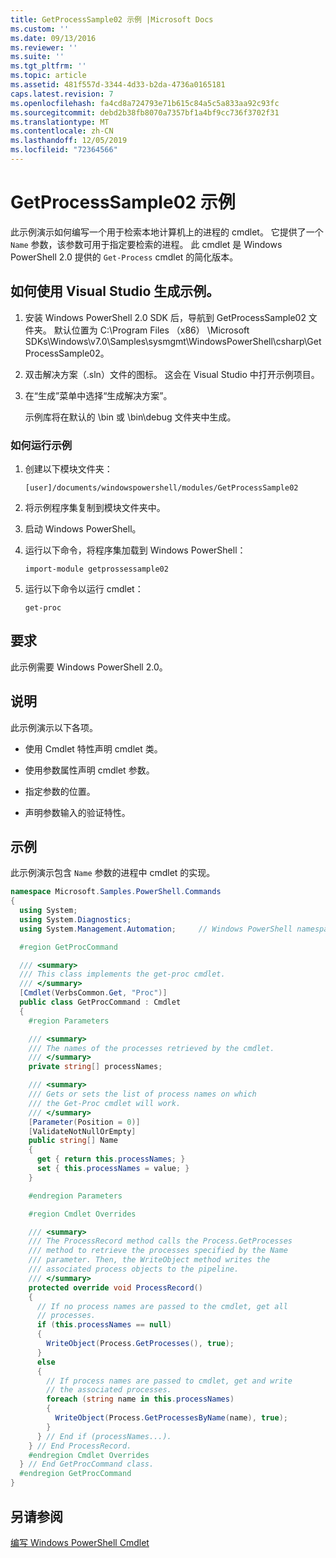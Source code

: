 ```yaml
---
title: GetProcessSample02 示例 |Microsoft Docs
ms.custom: ''
ms.date: 09/13/2016
ms.reviewer: ''
ms.suite: ''
ms.tgt_pltfrm: ''
ms.topic: article
ms.assetid: 481f557d-3344-4d33-b2da-4736a0165181
caps.latest.revision: 7
ms.openlocfilehash: fa4cd8a724793e71b615c84a5c5a833aa92c93fc
ms.sourcegitcommit: debd2b38fb8070a7357bf1a4bf9cc736f3702f31
ms.translationtype: MT
ms.contentlocale: zh-CN
ms.lasthandoff: 12/05/2019
ms.locfileid: "72364566"
---
```

# <a name="getprocesssample02-sample"></a>GetProcessSample02 示例

此示例演示如何编写一个用于检索本地计算机上的进程的 cmdlet。 它提供了一个 `Name` 参数，该参数可用于指定要检索的进程。 此 cmdlet 是 Windows PowerShell 2.0 提供的 `Get-Process` cmdlet 的简化版本。

## <a name="how-to-build-the-sample-using-visual-studio"></a>如何使用 Visual Studio 生成示例。

1. 安装 Windows PowerShell 2.0 SDK 后，导航到 GetProcessSample02 文件夹。 默认位置为 C:\Program Files （x86） \Microsoft SDKs\Windows\v7.0\Samples\sysmgmt\WindowsPowerShell\csharp\GetProcessSample02。

2. 双击解决方案（.sln）文件的图标。 这会在 Visual Studio 中打开示例项目。

3. 在“生成”菜单中选择“生成解决方案”。

    示例库将在默认的 \bin 或 \bin\debug 文件夹中生成。

### <a name="how-to-run-the-sample"></a>如何运行示例

1. 创建以下模块文件夹：

    `[user]/documents/windowspowershell/modules/GetProcessSample02`

2. 将示例程序集复制到模块文件夹中。

3. 启动 Windows PowerShell。

4. 运行以下命令，将程序集加载到 Windows PowerShell：

    `import-module getprossessample02`

5. 运行以下命令以运行 cmdlet：

    `get-proc`

## <a name="requirements"></a>要求

此示例需要 Windows PowerShell 2.0。

## <a name="demonstrates"></a>说明

此示例演示以下各项。

- 使用 Cmdlet 特性声明 cmdlet 类。

- 使用参数属性声明 cmdlet 参数。

- 指定参数的位置。

- 声明参数输入的验证特性。

## <a name="example"></a>示例

此示例演示包含 `Name` 参数的进程中 cmdlet 的实现。

```csharp
namespace Microsoft.Samples.PowerShell.Commands
{
  using System;
  using System.Diagnostics;
  using System.Management.Automation;     // Windows PowerShell namespace

  #region GetProcCommand

  /// <summary>
  /// This class implements the get-proc cmdlet.
  /// </summary>
  [Cmdlet(VerbsCommon.Get, "Proc")]
  public class GetProcCommand : Cmdlet
  {
    #region Parameters

    /// <summary>
    /// The names of the processes retrieved by the cmdlet.
    /// </summary>
    private string[] processNames;

    /// <summary>
    /// Gets or sets the list of process names on which
    /// the Get-Proc cmdlet will work.
    /// </summary>
    [Parameter(Position = 0)]
    [ValidateNotNullOrEmpty]
    public string[] Name
    {
      get { return this.processNames; }
      set { this.processNames = value; }
    }

    #endregion Parameters

    #region Cmdlet Overrides

    /// <summary>
    /// The ProcessRecord method calls the Process.GetProcesses
    /// method to retrieve the processes specified by the Name
    /// parameter. Then, the WriteObject method writes the
    /// associated process objects to the pipeline.
    /// </summary>
    protected override void ProcessRecord()
    {
      // If no process names are passed to the cmdlet, get all
      // processes.
      if (this.processNames == null)
      {
        WriteObject(Process.GetProcesses(), true);
      }
      else
      {
        // If process names are passed to cmdlet, get and write
        // the associated processes.
        foreach (string name in this.processNames)
        {
          WriteObject(Process.GetProcessesByName(name), true);
        }
      } // End if (processNames...).
    } // End ProcessRecord.
    #endregion Cmdlet Overrides
  } // End GetProcCommand class.
  #endregion GetProcCommand
}
```

## <a name="see-also"></a>另请参阅

[编写 Windows PowerShell Cmdlet](./writing-a-windows-powershell-cmdlet.md)
